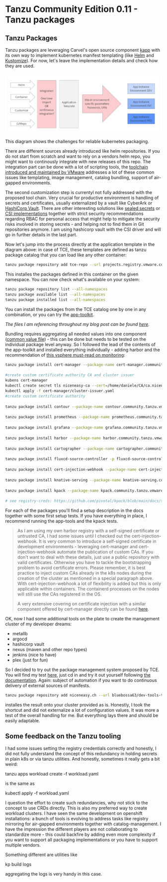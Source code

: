 # Tanzu Community Edition 0.11 - Tanzu packages
## Tanzu Packages
Tanzu packages are leveraging Carvel's open source component [kapp](https://tanzu.vmware.com/developer/guides/kapp-gs/) with its own way to implement kubernetes manifest templating (like [Helm](https://helm.sh/) and [Kustomize](https://kustomize.io/)). For now, let's leave the implementation details and check how they are used. 

<img src="./images/packaging.png">

This diagram shows the challenges for reliable kubernetes packaging. 

There are different sources already introduced like helm repositories. If you do not start from scratch and want to rely on a vendors helm repo, you might want to continously integrate with new releases of this repo. The integration part can be done with a lot of scripting tools, the [toolchain introduced and maintained by VMware](https://tanzu.vmware.com/content/blog/introducing-k14s-kubernetes-tools-simple-and-composable-tools-for-application-deployment) addresses a lot of these common issues like templating, image management, catalog bundling, support of air-gapped environments.

The second customization step is currentyl not fully addressed with the proposed tool chain. Very crucial for productive environment is handling of secrets and certificates, usually externalized by a vault like CyberArk or [HashiCorp Vault](https://vdan.niceneasy.ch/secure-prometheus-configuration-with-hashicorp-vault-on-k8s/). There are other interesting solutions like [sealed secrets](https://github.com/bitnami-labs/sealed-secrets) or [CSI implementations](https://learn.hashicorp.com/tutorials/vault/kubernetes-secret-store-driver) together with strict security recommendations regarding RBAC for personal access that might help to mitigate the security risks involved in storing secrets - and helping not to find them in Git repositories anymore. I am using hashicorp vault with the CSI driver and will go in further details in the last part.

Now let's jump into the process directly at the application template in the diagram above: in case of TCE, these templates are defined as tanzu package catalog that you can load like any other container:

```bash
tanzu package repository add tce-repo --url projects.registry.vmware.com/tce/main:0.11.0 --namespace tanzu-package-repo-global
```
This installes the packages defined in this container on the given namespace. You can now check what's available on your system:

```bash
tanzu package repository list --all-namespaces
tanzu package available list --all-namespaces
tanzu package installed list --all-namespaces
```

You can install the packages from the TCE catalog one by one in any combination, or you can try the [app-toolkit](https://tanzucommunityedition.io/docs/v0.11/package-readme-app-toolkit-0.1.0/). 

*The files I am referencing throughout my blog post can be found [here](https://github.com/bluebossa63/tce-0.11.0).*

Bundling requires aggregating all needed values into one component ([common value file](../../app-toolkit/values.yaml)) - this can be done but needs to be tested on the individual package level anyway. So I followed the lead of the contents of the app-toolkit and installed everything individually - adding harbor and the recommendation of [this vsphere must-read on monitoring](https://tanzucommunityedition.io/docs/v0.11/vsphere-monitoring-stack/):

```bash
tanzu package install cert-manager --package-name cert-manager.community.tanzu.vmware.com --version 1.6.1

#create custom certificate authority CA and cluster issuer
kubens cert-manager
kubectl create secret tls niceneasy-ca --cert=/home/daniele/CA/ca.niceneasy.ch.crt --key=/home/daniele/CA/ca.niceneasy.ch.key
kubectl apply -f cert-manager/cluster-issuer.yaml 
#create custom certificate authority

tanzu package install contour --package-name contour.community.tanzu.vmware.com --version 1.20.1 --values-file contour/contour-values.yaml 

tanzu package install prometheus --package-name prometheus.community.tanzu.vmware.com --version 2.27.0-1 --values-file prometheus/prometheus-values.yaml

tanzu package install grafana --package-name grafana.community.tanzu.vmware.com --version 7.5.11 --values-file grafana/grafana-values.yaml

tanzu package install harbor --package-name harbor.community.tanzu.vmware.com --version 2.3.3 --values-file harbor/harbor-values.yaml

tanzu package install cartographer --package-name cartographer.community.tanzu.vmware.com --version 0.2.2

tanzu package install fluxcd-source-controller -p fluxcd-source-controller.community.tanzu.vmware.com -v 0.21.2

tanzu package install cert-injection-webhook --package-name cert-injection-webhook.community.tanzu.vmware.com --version 0.1.0 -f ./cert-injection-webhook/cert-injection-webhook-config-values.yaml

tanzu package install knative-serving --package-name knative-serving.community.tanzu.vmware.com --version 1.0.0 --values-file knative-serving/knative-serving-values.yml 

tanzu package install kpack --package-name kpack.community.tanzu.vmware.com --version 0.5.1 -f ./kpack/kpack-values.yaml

# see registry-creds: https://github.com/pivotal/kpack/blob/main/docs/secrets.md and https://docs.vmware.com/en/VMware-Tanzu-Kubernetes-Grid/1.5/vmware-tanzu-kubernetes-grid-15/GUID-cluster-lifecycle-secrets.html
```
For each of the packages you'll find a setup description in the docs together with some first setup tests. If you have everything in place, I recommend running the app-tools and the kpack tests. 
> As I am using my own harbor registry with a self-signed certificate or untrusted CA, I had some issues until I checked out the cert-injection-webhook. It is very common to introduce a self-signed certificate in development environments - leveraging cert-manager and cert-injection-webhook automate the publication of custom CAs. If you don't want to deal with these details, just use a public repository with valid certificates. Otherwise you have to tackle the bootstrapping problem to avoid certificate errors. Please remember, it is best practice to inject custom CAs already in the k8s nodes during the creation of the cluster as mentioned in a special paragraph above. With cert-injection-webhook a lot of flexibility is added but this is only applicable within containers. The containerd processes on the nodes will still use the CAs registered in the OS. 
>
> A very extensive covering on certificate injection with a similar component offered by cert-manager directly can be found [here](https://medium.com/trendyol-tech/manage-kubernetes-admission-webhooks-certificates-with-cert-manager-ca-injector-and-vault-pki-281b065e1044).

OK, now I had some additional tools on the plate to create the management cluster of my developer dreams:

- metallb
- argocd
- hashicorp vault
- nexus (maven and other repo types)
- jenkins (nice to have)
- plex (just for fun)

So I decided to try out the package management system proposed by TCE. You will find my test [here](../../packaging/), just cd in and try it out yourself following [the documentation](https://tanzucommunityedition.io/docs/v0.11/package-creation-step-by-step/). Again: subject of automation if you want to do continuous delivery of external sources of manifests.

```bash
tanzu package repository add niceneasy.ch --url bluebossa63/dev-tools-tanzu-package:0.1.0 --namespace tanzu-package-repo-global
```
installes the result onto your cluster provided as is. Honestly, I took the shortcut and did not externalize a lot of configuration values. It was more a test of the overall handling for me. But everything lays there and should be easily adaptable.

## Some feedback on the Tanzu tooling

I had some issues setting the registry credentials correctly and honestly, I did not fully understand the concept of this redundancy in holding secrets in plain k8s or via tanzu utilities. And honestly, sometimes it really gets a bit weird:

tanzu apps workload create -f workload.yaml

is the same as

kubectl apply -f workload.yaml

I question the effort to create such redundancies, why not stick to the concept to use CRDs directly. This is also my preferred way to create workload clusters. I have seen the same development on openshift installations: a bunch of tools is evolving to address tasks like registry mirroring for air-gapped environments together with catalog-management. I have the impression the different players are not collaborating to standardize more - this could backfire by adding even more complexity if you want to support all packaging implementations or you have to support multiple vendors.

Something different are utilities like

kp build logs <build-name>

aggregating the logs is very handy in this case.




